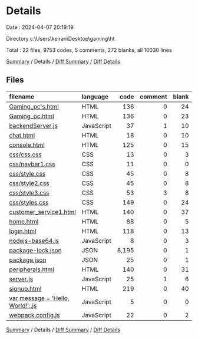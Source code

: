 # Details

Date : 2024-04-07 20:19:19

Directory c:\\Users\\keiran\\Desktop\\gaming\\ht

Total : 22 files,  9753 codes, 5 comments, 272 blanks, all 10030 lines

[Summary](results.md) / Details / [Diff Summary](diff.md) / [Diff Details](diff-details.md)

## Files
| filename | language | code | comment | blank | total |
| :--- | :--- | ---: | ---: | ---: | ---: |
| [Gaming_pc's.html](/Gaming_pc's.html) | HTML | 136 | 0 | 24 | 160 |
| [Gaming_pc.html](/Gaming_pc.html) | HTML | 136 | 0 | 23 | 159 |
| [backendServer.js](/backendServer.js) | JavaScript | 37 | 1 | 10 | 48 |
| [chat.html](/chat.html) | HTML | 18 | 0 | 10 | 28 |
| [console.html](/console.html) | HTML | 125 | 0 | 15 | 140 |
| [css/css.css](/css/css.css) | CSS | 13 | 0 | 3 | 16 |
| [css/navbar1.css](/css/navbar1.css) | CSS | 11 | 0 | 0 | 11 |
| [css/style.css](/css/style.css) | CSS | 45 | 0 | 8 | 53 |
| [css/style2.css](/css/style2.css) | CSS | 45 | 0 | 8 | 53 |
| [css/style3.css](/css/style3.css) | CSS | 53 | 3 | 8 | 64 |
| [css/styles.css](/css/styles.css) | CSS | 149 | 0 | 24 | 173 |
| [customer_service1.html](/customer_service1.html) | HTML | 140 | 0 | 37 | 177 |
| [home.html](/home.html) | HTML | 88 | 0 | 5 | 93 |
| [login.html](/login.html) | HTML | 118 | 0 | 13 | 131 |
| [nodejs-base64.js](/nodejs-base64.js) | JavaScript | 8 | 0 | 3 | 11 |
| [package-lock.json](/package-lock.json) | JSON | 8,195 | 0 | 1 | 8,196 |
| [package.json](/package.json) | JSON | 25 | 0 | 1 | 26 |
| [peripherals.html](/peripherals.html) | HTML | 140 | 0 | 31 | 171 |
| [server.js](/server.js) | JavaScript | 25 | 1 | 6 | 32 |
| [signup.html](/signup.html) | HTML | 219 | 0 | 40 | 259 |
| [var message = 'Hello, World!';.js](/var%20message%20=%20'Hello,%20World!';.js) | JavaScript | 5 | 0 | 0 | 5 |
| [webpack.config.js](/webpack.config.js) | JavaScript | 22 | 0 | 2 | 24 |

[Summary](results.md) / Details / [Diff Summary](diff.md) / [Diff Details](diff-details.md)